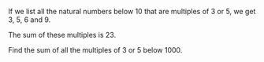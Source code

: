 If we list all the natural numbers below 10 that are multiples of 3 or 5, we get 3, 5, 6 and 9.

The sum of these multiples is 23.

Find the sum of all the multiples of 3 or 5 below 1000.